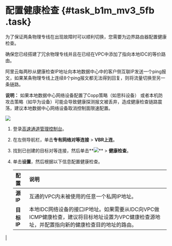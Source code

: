 # 配置健康检查 {#task_b1m_mv3_5fb .task}

为了保证两条物理专线在出现故障时可以顺利切换，您需要为边界路由器配置健康检查。

确保您已经搭建了冗余物理专线并且在已经在VPC中添加了指向本地IDC的等价路由。

阿里云每两秒从健康检查IP地址向本地数据中心中的客户侧互联IP发送一个ping报文，如果某条物理专线上连续8个ping报文都无法得到回复，则将流量切换至另一条链路。

**说明：** 如果本地数据中心网络设备配置了Copp策略（如思科设备） 或者本机防攻击策略（如华为设备）可能会导致健康探测报文被丢弃，造成健康检查链路震荡，建议本地数据中心网络设备取消控制面限速配置。

![](http://static-aliyun-doc.oss-cn-hangzhou.aliyuncs.com/assets/img/62556/155305644631622_zh-CN.png)

1.  登录[高速通道管理控制台](https://expressconnectnext.console.aliyun.com)。 
2.  在左侧导航栏，单击**专有网络对等连接** \> **VBR上连**。 
3.  找到已创建的目标对等连接，然后单击**![](http://static-aliyun-doc.oss-cn-hangzhou.aliyuncs.com/assets/img/21440/155305644612053_zh-CN.png)** \> **健康检查**。 
4.  单击**设置**，然后根据以下信息配置健康检查。 

    |配置|说明|
    |:-|:-|
    |**源IP**|互通的VPC内未被使用的任意一个私网IP地址。|
    |**目标IP**|本地IDC网络设备的接口IP地址。如果需要从IDC向VPC做ICMP健康检查，建议将目标地址设置为VPC健康检查源地址，并配置指向新的健康检查目的地址的路由。

|


